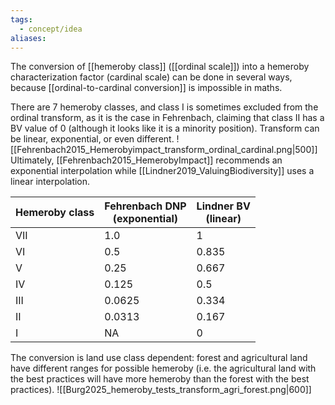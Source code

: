 ```yaml
---
tags:
  - concept/idea
aliases:
---
```

The conversion of [[hemeroby class]] ([[ordinal scale]]) into a hemeroby characterization factor (cardinal scale) can be done in several ways, because [[ordinal-to-cardinal conversion]] is impossible in maths.

There are 7 hemeroby classes, and class I is sometimes excluded from the ordinal transform, as it is the case in Fehrenbach, claiming that class II has a BV value of 0 (although it looks like it is a minority position).
Transform can be linear, exponential, or even different.
![[Fehrenbach2015_Hemerobyimpact_transform_ordinal_cardinal.png|500]]
Ultimately, [[Fehrenbach2015_HemerobyImpact]] recommends an exponential interpolation while [[Lindner2019_ValuingBiodiversity]] uses a linear interpolation. 

| Hemeroby class | Fehrenbach DNP <br>(exponential) | Lindner BV <br>(linear) |
| -------------- | -------------------------------- | ----------------------- |
| VII            | 1.0                              | 1                       |
| VI             | 0.5                              | 0.835                   |
| V              | 0.25                             | 0.667                   |
| IV             | 0.125                            | 0.5                     |
| III            | 0.0625                           | 0.334                   |
| II             | 0.0313                           | 0.167                   |
| I              | NA                               | 0                       |
The conversion is land use class dependent: forest and agricultural land have different ranges for possible hemeroby (i.e. the agricultural land with the best practices will have more hemeroby than the forest with the best practices).
![[Burg2025_hemeroby_tests_transform_agri_forest.png|600]]